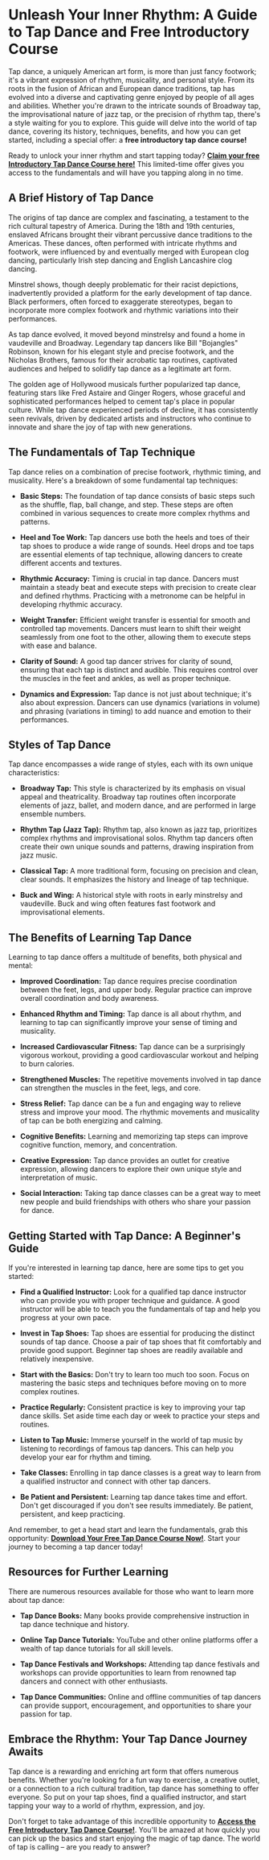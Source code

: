 # Unleash Your Inner Rhythm: A Guide to Tap Dance and Free Introductory Course

Tap dance, a uniquely American art form, is more than just fancy footwork; it's a vibrant expression of rhythm, musicality, and personal style. From its roots in the fusion of African and European dance traditions, tap has evolved into a diverse and captivating genre enjoyed by people of all ages and abilities. Whether you're drawn to the intricate sounds of Broadway tap, the improvisational nature of jazz tap, or the precision of rhythm tap, there's a style waiting for you to explore. This guide will delve into the world of tap dance, covering its history, techniques, benefits, and how you can get started, including a special offer: a **free introductory tap dance course!**

Ready to unlock your inner rhythm and start tapping today? **[Claim your free Introductory Tap Dance Course here!](https://udemywork.com/tap-dance-course)** This limited-time offer gives you access to the fundamentals and will have you tapping along in no time.

## A Brief History of Tap Dance

The origins of tap dance are complex and fascinating, a testament to the rich cultural tapestry of America. During the 18th and 19th centuries, enslaved Africans brought their vibrant percussive dance traditions to the Americas. These dances, often performed with intricate rhythms and footwork, were influenced by and eventually merged with European clog dancing, particularly Irish step dancing and English Lancashire clog dancing.

Minstrel shows, though deeply problematic for their racist depictions, inadvertently provided a platform for the early development of tap dance. Black performers, often forced to exaggerate stereotypes, began to incorporate more complex footwork and rhythmic variations into their performances.

As tap dance evolved, it moved beyond minstrelsy and found a home in vaudeville and Broadway. Legendary tap dancers like Bill "Bojangles" Robinson, known for his elegant style and precise footwork, and the Nicholas Brothers, famous for their acrobatic tap routines, captivated audiences and helped to solidify tap dance as a legitimate art form.

The golden age of Hollywood musicals further popularized tap dance, featuring stars like Fred Astaire and Ginger Rogers, whose graceful and sophisticated performances helped to cement tap's place in popular culture. While tap dance experienced periods of decline, it has consistently seen revivals, driven by dedicated artists and instructors who continue to innovate and share the joy of tap with new generations.

## The Fundamentals of Tap Technique

Tap dance relies on a combination of precise footwork, rhythmic timing, and musicality. Here's a breakdown of some fundamental tap techniques:

*   **Basic Steps:** The foundation of tap dance consists of basic steps such as the shuffle, flap, ball change, and step. These steps are often combined in various sequences to create more complex rhythms and patterns.

*   **Heel and Toe Work:** Tap dancers use both the heels and toes of their tap shoes to produce a wide range of sounds. Heel drops and toe taps are essential elements of tap technique, allowing dancers to create different accents and textures.

*   **Rhythmic Accuracy:** Timing is crucial in tap dance. Dancers must maintain a steady beat and execute steps with precision to create clear and defined rhythms. Practicing with a metronome can be helpful in developing rhythmic accuracy.

*   **Weight Transfer:** Efficient weight transfer is essential for smooth and controlled tap movements. Dancers must learn to shift their weight seamlessly from one foot to the other, allowing them to execute steps with ease and balance.

*   **Clarity of Sound:** A good tap dancer strives for clarity of sound, ensuring that each tap is distinct and audible. This requires control over the muscles in the feet and ankles, as well as proper technique.

*   **Dynamics and Expression:** Tap dance is not just about technique; it's also about expression. Dancers can use dynamics (variations in volume) and phrasing (variations in timing) to add nuance and emotion to their performances.

## Styles of Tap Dance

Tap dance encompasses a wide range of styles, each with its own unique characteristics:

*   **Broadway Tap:** This style is characterized by its emphasis on visual appeal and theatricality. Broadway tap routines often incorporate elements of jazz, ballet, and modern dance, and are performed in large ensemble numbers.

*   **Rhythm Tap (Jazz Tap):** Rhythm tap, also known as jazz tap, prioritizes complex rhythms and improvisational solos. Rhythm tap dancers often create their own unique sounds and patterns, drawing inspiration from jazz music.

*   **Classical Tap:** A more traditional form, focusing on precision and clean, clear sounds. It emphasizes the history and lineage of tap technique.

*   **Buck and Wing:** A historical style with roots in early minstrelsy and vaudeville. Buck and wing often features fast footwork and improvisational elements.

## The Benefits of Learning Tap Dance

Learning to tap dance offers a multitude of benefits, both physical and mental:

*   **Improved Coordination:** Tap dance requires precise coordination between the feet, legs, and upper body. Regular practice can improve overall coordination and body awareness.

*   **Enhanced Rhythm and Timing:** Tap dance is all about rhythm, and learning to tap can significantly improve your sense of timing and musicality.

*   **Increased Cardiovascular Fitness:** Tap dance can be a surprisingly vigorous workout, providing a good cardiovascular workout and helping to burn calories.

*   **Strengthened Muscles:** The repetitive movements involved in tap dance can strengthen the muscles in the feet, legs, and core.

*   **Stress Relief:** Tap dance can be a fun and engaging way to relieve stress and improve your mood. The rhythmic movements and musicality of tap can be both energizing and calming.

*   **Cognitive Benefits:** Learning and memorizing tap steps can improve cognitive function, memory, and concentration.

*   **Creative Expression:** Tap dance provides an outlet for creative expression, allowing dancers to explore their own unique style and interpretation of music.

*   **Social Interaction:** Taking tap dance classes can be a great way to meet new people and build friendships with others who share your passion for dance.

## Getting Started with Tap Dance: A Beginner's Guide

If you're interested in learning tap dance, here are some tips to get you started:

*   **Find a Qualified Instructor:** Look for a qualified tap dance instructor who can provide you with proper technique and guidance. A good instructor will be able to teach you the fundamentals of tap and help you progress at your own pace.

*   **Invest in Tap Shoes:** Tap shoes are essential for producing the distinct sounds of tap dance. Choose a pair of tap shoes that fit comfortably and provide good support. Beginner tap shoes are readily available and relatively inexpensive.

*   **Start with the Basics:** Don't try to learn too much too soon. Focus on mastering the basic steps and techniques before moving on to more complex routines.

*   **Practice Regularly:** Consistent practice is key to improving your tap dance skills. Set aside time each day or week to practice your steps and routines.

*   **Listen to Tap Music:** Immerse yourself in the world of tap music by listening to recordings of famous tap dancers. This can help you develop your ear for rhythm and timing.

*   **Take Classes:** Enrolling in tap dance classes is a great way to learn from a qualified instructor and connect with other tap dancers.

*   **Be Patient and Persistent:** Learning tap dance takes time and effort. Don't get discouraged if you don't see results immediately. Be patient, persistent, and keep practicing.

And remember, to get a head start and learn the fundamentals, grab this opportunity: **[Download Your Free Tap Dance Course Now!](https://udemywork.com/tap-dance-course)**. Start your journey to becoming a tap dancer today!

## Resources for Further Learning

There are numerous resources available for those who want to learn more about tap dance:

*   **Tap Dance Books:** Many books provide comprehensive instruction in tap dance technique and history.

*   **Online Tap Dance Tutorials:** YouTube and other online platforms offer a wealth of tap dance tutorials for all skill levels.

*   **Tap Dance Festivals and Workshops:** Attending tap dance festivals and workshops can provide opportunities to learn from renowned tap dancers and connect with other enthusiasts.

*   **Tap Dance Communities:** Online and offline communities of tap dancers can provide support, encouragement, and opportunities to share your passion for tap.

## Embrace the Rhythm: Your Tap Dance Journey Awaits

Tap dance is a rewarding and enriching art form that offers numerous benefits. Whether you're looking for a fun way to exercise, a creative outlet, or a connection to a rich cultural tradition, tap dance has something to offer everyone. So put on your tap shoes, find a qualified instructor, and start tapping your way to a world of rhythm, expression, and joy.

Don't forget to take advantage of this incredible opportunity to **[Access the Free Introductory Tap Dance Course!](https://udemywork.com/tap-dance-course)**. You'll be amazed at how quickly you can pick up the basics and start enjoying the magic of tap dance. The world of tap is calling – are you ready to answer?
